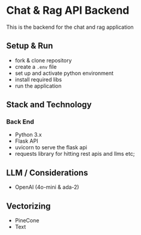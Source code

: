 # Chat & Rag API Backend
This is the backend for the chat and rag application

## Setup & Run
- fork & clone repository
- create a `.env` file
- set up and activate python environment
- install required libs
- run the application


## Stack and Technology
### Back End
- Python 3.x
- Flask API
- uvicorn to serve the flask api
- requests library for hitting rest apis and llms etc;
## LLM / Considerations
- OpenAI (4o-mini & ada-2)
## Vectorizing
- PineCone
- Text